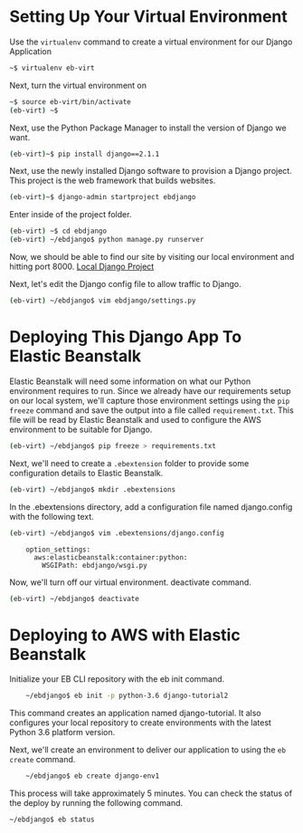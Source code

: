 # Setting Up Your Virtual Environment

Use the `virtualenv` command to create a virtual environment for our Django Application

```bash
~$ virtualenv eb-virt
```

Next, turn the virtual environment on
```bash
~$ source eb-virt/bin/activate
(eb-virt) ~$
```
 Next, use the Python Package Manager to install the version of Django we want.

```bash
(eb-virt)~$ pip install django==2.1.1
```

Next, use the newly installed Django software to provision a Django project. This project is the web framework that builds websites.

```bash
(eb-virt)~$ django-admin startproject ebdjango
```

Enter inside of the project folder.

```bash
(eb-virt) ~$ cd ebdjango
(eb-virt) ~/ebdjango$ python manage.py runserver
```

Now, we should be able to find our site by visiting our local environment and hitting port 8000.
<a href="http://127.0.0.1:8000/">Local Django Project</a>

Next, let's edit the Django config file to allow traffic to Django.

```bash
(eb-virt) ~/ebdjango$ vim ebdjango/settings.py
```

# Deploying This Django App To Elastic Beanstalk

Elastic Beanstalk will need some information on what our Python environment requires to run. Since we already have our requirements setup on our local system, we'll capture those environment settings using the `pip freeze` command and save the output into a file called `requirement.txt`. This file will be read by Elastic Beanstalk and used to configure the AWS environment to be suitable for Django.

```bash
(eb-virt) ~/ebdjango$ pip freeze > requirements.txt
```

Next, we'll need to create a `.ebextension` folder to provide some configuration details to Elastic Beanstalk.
```bash
(eb-virt) ~/ebdjango$ mkdir .ebextensions
```

In the .ebextensions directory, add a configuration file named django.config with the following text.

```bash
(eb-virt) ~/ebdjango$ vim .ebextensions/django.config
```


```
    option_settings:
      aws:elasticbeanstalk:container:python:
        WSGIPath: ebdjango/wsgi.py
```

Now, we'll turn off our virtual environment. deactivate command.

```bash
(eb-virt) ~/ebdjango$ deactivate
```

# Deploying to AWS with Elastic Beanstalk

Initialize your EB CLI repository with the eb init command.

```bash
    ~/ebdjango$ eb init -p python-3.6 django-tutorial2
```
This command creates an application named django-tutorial. It also configures your local repository to create environments with the latest Python 3.6 platform version.

Next, we'll create an environment to deliver our application to using the `eb create` command.

```bash
    ~/ebdjango$ eb create django-env1
```

This process will take approximately 5 minutes. You can check the status of the deploy by running the following command.

```bash
~/ebdjango$ eb status
```
